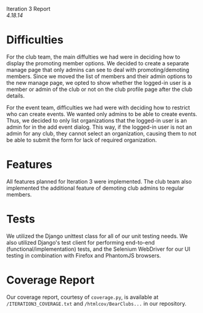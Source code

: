 Iteration 3 Report  
*4.18.14*  

# Difficulties
For the club team, the main diffulties we had were in deciding how to display the promoting member options. We decided to create a separate manage page that only admins can see to deal with promoting/demoting members. Since we moved the list of members and their admin options to the new manage page, we opted to show whether the logged-in user is a member or admin of the club or not on the club profile page after the club details.

For the event team, difficulties we had were with deciding how to restrict who can create events. We wanted only admins to be able to create events. Thus, we decided to only list organizations that the logged-in user is an admin for in the add event dialog. This way, if the logged-in user is not an admin for any club, they cannot select an organization, causing them to not be able to submit the form for lack of required organization.

# Features
All features planned for Iteration 3 were implemented. The club team also implemented the additional feature of demoting club admins to regular members.

# Tests
We utilized the Django unittest class for all of our unit testing needs. We also utilized Django's test client for performing end-to-end (functional/implementation) tests, and the Selenium WebDriver for our UI testing in combination with Firefox and PhantomJS browsers.

# Coverage Report

Our coverage report, courtesy of `coverage.py`, is available at `/ITERATION3_COVERAGE.txt` and `/htmlcov/BearClubs...` in our repository.
